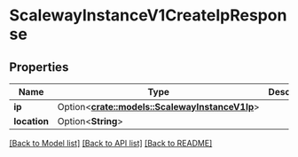 # ScalewayInstanceV1CreateIpResponse

## Properties

Name | Type | Description | Notes
------------ | ------------- | ------------- | -------------
**ip** | Option<[**crate::models::ScalewayInstanceV1Ip**](scaleway.instance.v1.Ip.md)> |  | [optional]
**location** | Option<**String**> |  | [optional]

[[Back to Model list]](../README.md#documentation-for-models) [[Back to API list]](../README.md#documentation-for-api-endpoints) [[Back to README]](../README.md)


